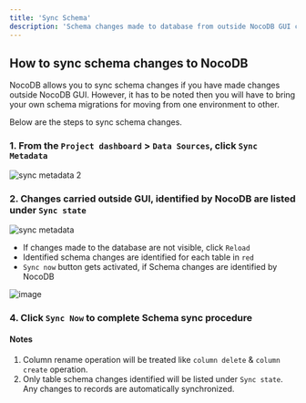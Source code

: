 ```yaml
---
title: 'Sync Schema'
description: 'Schema changes made to database from outside NocoDB GUI can be synced'
---
```


## How to sync schema changes to NocoDB

NocoDB allows you to sync schema changes if you have made changes outside NocoDB GUI. However, it has to be noted then you will have to bring your own schema migrations for moving from one environment to other.

Below are the steps to sync schema changes.

### 1. From the `Project dashboard` > `Data Sources`, click `Sync Metadata`

![sync metadata 2](https://github.com/nocodb/nocodb/assets/86527202/4a553142-8029-4890-bb97-ff37396fb578)


### 2. Changes carried outside GUI, identified by NocoDB are listed under `Sync state`

![sync metadata](https://github.com/nocodb/nocodb/assets/86527202/2cc77704-300d-47da-a570-d01e5ab076c1)

- If changes made to the database are not visible, click `Reload`
- Identified schema changes are identified for each table in `red`
- `Sync now` button gets activated, if Schema changes are identified by NocoDB

![image](https://user-images.githubusercontent.com/35857179/219831855-bcac229c-41b6-4689-b7e1-c3cdfe23a0a1.png)

### 4. Click `Sync Now` to complete Schema sync procedure

#### Notes

1. Column rename operation will be treated like `column delete` & `column create` operation.
2. Only table schema changes identified will be listed under `Sync state`. Any changes to records are automatically synchronized.





